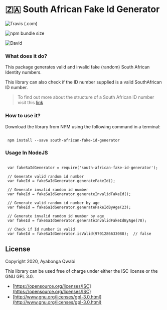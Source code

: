 # 🇿🇦 South African Fake Id Generator

![Travis (.com)](https://img.shields.io/travis/com/AyabongaQwabi/south-african-fake-id-generator?style=for-the-badge)

![npm bundle size](https://img.shields.io/bundlephobia/min/south-african-fake-id-generator?style=for-the-badge)

![David](https://img.shields.io/david/dev/AyabongaQwabi/south-african-fake-id-generator?style=for-the-badge)
### What does it do?
This package generates valid and invalid fake (random) South African Identity numbers.

This library can also check if the ID number supplied is a valid SouthAfrican ID number.

> To find out more about the structure of a South African ID number visit this [link](https://www.westerncape.gov.za/general-publication/decoding-your-south-african-id-number-0)

### How to use it?
Download the library from NPM using the following command in a terminal:
```

 npm install --save south-african-fake-id-generator

```
### Usage In NodeJS

```

 var fakeSaIdGenerator = require('south-african-fake-id-generator');

 // Generate valid random id number
 var fakeId = fakeSaIdGenerator.generateFakeId();

 // Generate invalid random id number
 var fakeId = fakeSaIdGenerator.generateInvalidFakeId();

 // Generate valid random id number by age
 var fakeId = fakeSaIdGenerator.generateFakeIdByAge(23);

 // Generate invalid random id number by age
 var fakeId = fakeSaIdGenerator.generateInvalidFakeIdByAge(78);

 // Check if Id number is valid
 var fakeId = fakeSaIdGenerator.isValid(9701286633088);  // false

```

License
-------

Copyright 2020, Ayabonga Qwabi

This library can be used free of charge under either the ISC license
or the GNU GPL 3.0.

- [https://opensource.org/licenses/ISC](https://opensource.org/licenses/ISC)
- [http://www.gnu.org/licenses/gpl-3.0.html](http://www.gnu.org/licenses/gpl-3.0.html)